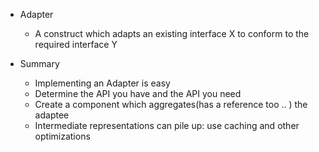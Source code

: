 - Adapter 
    - A construct which adapts an existing interface X to conform to the required interface Y 

- Summary
    - Implementing an Adapter is easy
    - Determine the API you have and the API you need
    - Create a component which aggregates(has a reference too .. ) the adaptee
    - Intermediate representations can pile up: use caching and other optimizations
